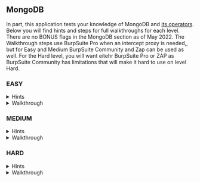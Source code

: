 ## MongoDB 

In part, this application tests your knowledge of MongoDB and [its operators](https://www.mongodb.com/docs/manual/reference/operator/query/). Below you will find hints and steps for full walkthroughs for each level. There are no BONUS flags in the MongoDB section as of May 2022. The Walkthrough steps use BurpSuite Pro when an intercept proxy is needed,, but for Easy and Medium BurpSuite Community and Zap can be used as well. For the Hard level, you will want eitehr BurpSuite Pro or ZAP as BurpSuite Community has limitations that will make it hard to use on level Hard.

### EASY

<details>
  <summary>Hints</summary>

  1. Can you carft a request causing application to display an error that includes the query being sent to MongoDB? 
  2. Can you modify the request to use [an operator](https://www.mongodb.com/docs/manual/reference/operator/query/), causing MongoDB to respond in the way an SQL database might respond to ```x' or 'x'='x```?
</details>

<details>
  <summary>Walkthrough</summary>

  1. Browse to the [MongoDB page](http://localhost:8084/app/?db=MongoDB) of the DVNoSQLi app.
  2. Entere any username and passwrod combo you like and hit submit.
  3. Objserve the URL in your browser's location bar and see that the form data is in the querystring.
  4. Change the username to ```'"``` and hit submit.
  5. Observe no error is rendered to the screen.
  6. Now, in the location bar, edit the querystring by adding ```[$xx]``` between ```[name]``` and ```=``` and hit enter. The URL should look something like: ```http://localhost:8084/?fields[name][$rt]='"&fields[passwd]=asdf&db=mongodb&submit=submit```
  7. Observe the error rendered to the screen, and, if you are not familiar with [MongoDB operators](https://www.mongodb.com/docs/manual/reference/operator/query/), study them.
  8. Now modify the URL again, this time using valid operators with both ```[name]``` and ```[passwd]``` fields.
  <blockquote>
  <details>
    <summary>Exact URL to get flags</summary>

    http://localhost:8084/?fields[name][$gt]=0&fields[passwd][$gt]=0&db=mongodb&submit=submit

  </details>

  </blockquote>

</details>

### MEDIUM 

<details>
  <summary>Hints</summary>

  1. Can you carft a request causing application to display an error that includes the query being sent to MongoDB? 
  2. Can you figure out how to inject the right javascript to get all users?
</details>

<details>
  <summary>Walkthrough</summary>

  1. Browse to the [MongoDB page](http://localhost:8084/app/?db=mongodb) of the DVNoSQLi app.
  2. Enter ```'"``` into the username field and enter anything into the password field, then click submit.
  3. Observe the error rendered to the screen.
  4. Craft the payload you think will work, entering your payload into the username or password field, then click submit.
  <blockquote>
  <details>
    <summary>Exact payload to get flags</summary>

    '; return true; //

  </details>

  </blockquote>

  </details>

</details>

### HARD

<details>
  <summary>Hints</summary>

  1. You will use a form of NoSQL Injection encountered in Easy or Medium level. 
  2. You should examine requests submitted carefully and attempt to discover new data using Burp Intruder or ZAP's "attack" -> "fuzz" functionality.
</details>

<details>
  <summary>Walkthrough</summary>

  1. Turn **Intercept** on in BurpSuite's **Proxy**.
  2. Back in your browser, browse to the [MongoDB page](http://localhost:8084/app/?db=MongoDB) of the DVNoSQLi app.
  3. Enter any username and passwrod combo you like and hit submit.
  4. Back in Burp, examine the POST body of the request.
  5. What information might you attack in the POST request body other than the values of name and passwd?
  <blockquote>
    <details>
      <summary>Click for list of attack parameters</summary>

      name
      passwd
  
  </blockquote>

  6. Go ahead and forward the request on.
  7. In Burp, go into the **HTTP History** tab of the **Proxy** app and find the request you just observed.
  8. Right click the request and send it to **Intruder**.
  9. In **Intruder**, clear the default selections and select ```name``` and ```passwd``` in the POST body of the request as the data you want to attack.
  10. Additionally change the ```=whateverusernameyouused``` to ```[$gt]=0``` and do the same for the ```=whateverpasswordyouused```.
  11. At the top, in the **Choose an attack type** section, select "Cluster bomb".
  12. Switch to the **Payloads** tab of **Intruder**, 
  13. select **Runtime File** as your **Payload Type** for both Payload sets 1 and 2.
  14. In the **Payload Option** section, select the common-columns.txt file in the **payloads** directory of this repository for both payload 1 and payload 2.
  15. In the **Options** tab, scroll down to the **Grep Match** section
  16. Check the "Flag result items with responses matching these expressions." box
  17. Clear the section by pressing "Clear"
  18. Add "FLAG" or "HARD" to the **Grep - Match** section.
  19. Scroll back to the top and click "Start Attack".
  20. In the attack window, sort on FLAG.
  21. Wait for it.
</details>
